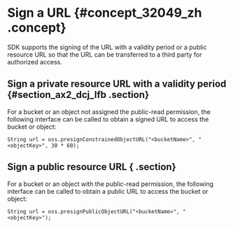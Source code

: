 # Sign a URL {#concept_32049_zh .concept}

SDK supports the signing of the URL with a validity period or a public resource URL so that the URL can be transferred to a third party for authorized access.

## Sign a private resource URL with a validity period {#section_ax2_dcj_lfb .section}

For a bucket or an object not assigned the public-read permission, the following interface can be called to obtain a signed URL to access the bucket or object:

```language-java
String url = oss.presignConstrainedObjectURL("<bucketName>", "<objectKey>", 30 * 60);

```

## Sign a public resource URL { .section}

For a bucket or an object with the public-read permission, the following interface can be called to obtain a public URL to access the bucket or object:

```language-java
String url = oss.presignPublicObjectURL("<bucketName>", "<objectKey>");

```

